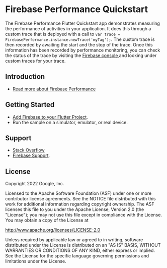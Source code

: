 Firebase Performance Quickstart
==============================

The Firebase Performance Flutter Quickstart app demonstrates measuring the performance of
activities in your application. It does this through a custom trace that is deployed with
a call to `var trace = FirebasePerformance.instance.newTrace('myTag');`. The custom trace
is then recorded by awaiting the start and the stop of the trace. Once this information
has been recorded by performance monitoring, you can check the status of the trace by
visiting the [Firebase console ](https://firebase.corp.google.com/project/_/performance/)
and looking under custom traces for your trace.

Introduction
------------

- [Read more about Firebase Performance](https://firebase.google.com/docs/perf-mon/)

Getting Started
---------------

- [Add Firebase to your Flutter Project](https://firebase.google.com/docs/perf-mon/flutter/get-started).
- Run the sample on a simulator, emulator, or real device.

Support
-------

- [Stack Overflow](https://stackoverflow.com/questions/tagged/firebase-performance)
- [Firebase Support](https://firebase.google.com/support/).

License
-------

Copyright 2022 Google, Inc.

Licensed to the Apache Software Foundation (ASF) under one or more contributor
license agreements.  See the NOTICE file distributed with this work for
additional information regarding copyright ownership.  The ASF licenses this
file to you under the Apache License, Version 2.0 (the "License"); you may not
use this file except in compliance with the License.  You may obtain a copy of
the License at

  http://www.apache.org/licenses/LICENSE-2.0

Unless required by applicable law or agreed to in writing, software
distributed under the License is distributed on an "AS IS" BASIS, WITHOUT
WARRANTIES OR CONDITIONS OF ANY KIND, either express or implied.  See the
License for the specific language governing permissions and limitations under
the License.